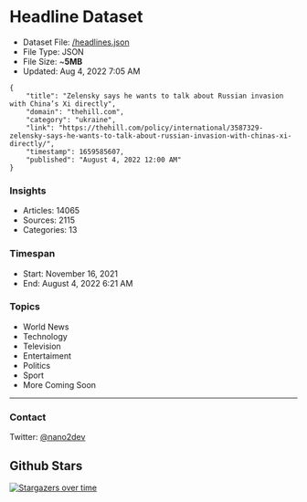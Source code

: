 # Headline Dataset

- Dataset File: [/headlines.json](https://raw.githubusercontent.com/fwd/news/master/headlines.json) 
- File Type: JSON
- File Size: ~**5MB**
- Updated: Aug 4, 2022 7:05 AM

```
{
    "title": "Zelensky says he wants to talk about Russian invasion with China’s Xi directly",
    "domain": "thehill.com",
    "category": "ukraine",
    "link": "https://thehill.com/policy/international/3587329-zelensky-says-he-wants-to-talk-about-russian-invasion-with-chinas-xi-directly/",
    "timestamp": 1659585607,
    "published": "August 4, 2022 12:00 AM"
}
```

### Insights

- Articles: 14065
- Sources: 2115
- Categories: 13

### Timespan

- Start: November 16, 2021
- End: August 4, 2022 6:21 AM

### Topics

- World News
- Technology
- Television
- Entertaiment
- Politics
- Sport
- More Coming Soon

---

### Contact 

Twitter: [@nano2dev](https://twitter.com/nano2dev)

## Github Stars

[![Stargazers over time](https://starchart.cc/fwd/news.svg)](https://starchart.cc/fwd/news)
	
